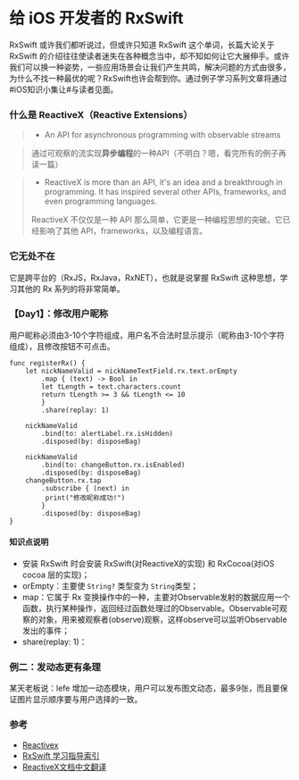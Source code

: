 # 给 iOS 开发者的 RxSwift

RxSwift 或许我们都听说过，但或许只知道 RxSwift 这个单词，长篇大论关于 RxSwift 的介绍往往使读者迷失在各种概念当中，却不知如何让它大展伸手。或许我们可以换一种姿势，一些应用场景会让我们产生共鸣，解决问题的方式由很多，为什么不找一种最优的呢？RxSwift也许会帮到你。通过例子学习系列文章将通过#iOS知识小集让#与读者见面。

### 什么是 ReactiveX（Reactive Extensions） 
 > - An API for asynchronous programming
with observable streams

> 通过可观察的流实现**异步编程**的一种API（不明白？嗯，看完所有的例子再读一篇）

> - ReactiveX is more than an API, it's an idea and a breakthrough in programming. It has inspired several other APIs, frameworks, and even programming languages.
> 
> ReactiveX 不仅仅是一种 API 那么简单，它更是一种编程思想的突破。它已经影响了其他 API，frameworks，以及编程语言。

### 它无处不在

它是跨平台的（RxJS，RxJava，RxNET），也就是说掌握 RxSwift 这种思想，学习其他的 Rx 系列的将非常简单。

### 【Day1】：修改用户昵称
用户昵称必须由3-10个字符组成，用户名不合法时显示提示（昵称由3-10个字符组成），且修改按钮不可点击。

```
func registerRx() {
    let nickNameValid = nickNameTextField.rx.text.orEmpty
        .map { (text) -> Bool in
        let tLength = text.characters.count
        return tLength >= 3 && tLength <= 10
        }
        .share(replay: 1)
    
    nickNameValid
        .bind(to: alertLabel.rx.isHidden)
        .disposed(by: disposeBag)
    
    nickNameValid
        .bind(to: changeButton.rx.isEnabled)
        .disposed(by: disposeBag)
    changeButton.rx.tap
        .subscribe { (next) in
         print("修改昵称成功!")
        }
        .disposed(by: disposeBag)
}
```

#### 知识点说明
- 安装 RxSwift 时会安装 RxSwift(对ReactiveX的实现) 和 RxCocoa(对iOS cocoa 层的实现)；
- orEmpty：主要使 `String?` 类型变为 `String`类型；
- map：它属于 Rx 变换操作中的一种，主要对Observable发射的数据应用一个函数，执行某种操作，返回经过函数处理过的Observable。Observable可观察的对象，用来被观察者(observe)观察，这样observe可以监听Observable发出的事件；
- share(replay: 1)：

### 例二：发动态更有条理
某天老板说：lefe 增加一动态模块，用户可以发布图文动态，最多9张，而且要保证图片显示顺序要与用户选择的一致。

### 参考
- [Reactivex](http://reactivex.io)
- [RxSwift 学习指导索引](http://t.swift.gg/d/2-rxswift)
- [ReactiveX文档中文翻译](https://mcxiaoke.gitbooks.io/rxdocs/content/Intro.html)